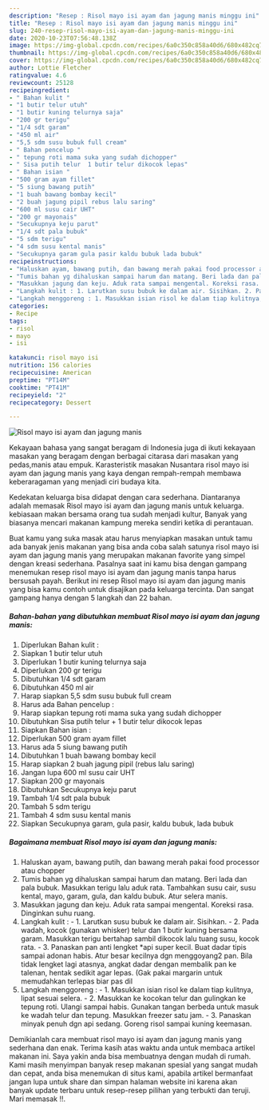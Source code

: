 ```yaml
---
description: "Resep : Risol mayo isi ayam dan jagung manis minggu ini"
title: "Resep : Risol mayo isi ayam dan jagung manis minggu ini"
slug: 240-resep-risol-mayo-isi-ayam-dan-jagung-manis-minggu-ini
date: 2020-10-23T07:56:48.138Z
image: https://img-global.cpcdn.com/recipes/6a0c350c858a40d6/680x482cq70/risol-mayo-isi-ayam-dan-jagung-manis-foto-resep-utama.jpg
thumbnail: https://img-global.cpcdn.com/recipes/6a0c350c858a40d6/680x482cq70/risol-mayo-isi-ayam-dan-jagung-manis-foto-resep-utama.jpg
cover: https://img-global.cpcdn.com/recipes/6a0c350c858a40d6/680x482cq70/risol-mayo-isi-ayam-dan-jagung-manis-foto-resep-utama.jpg
author: Lottie Fletcher
ratingvalue: 4.6
reviewcount: 25128
recipeingredient:
- " Bahan kulit "
- "1 butir telur utuh"
- "1 butir kuning telurnya saja"
- "200 gr terigu"
- "1/4 sdt garam"
- "450 ml air"
- "5,5 sdm susu bubuk full cream"
- " Bahan pencelup "
- " tepung roti mama suka yang sudah dichopper"
- " Sisa putih telur  1 butir telur dikocok lepas"
- " Bahan isian "
- "500 gram ayam fillet"
- "5 siung bawang putih"
- "1 buah bawang bombay kecil"
- "2 buah jagung pipil rebus lalu saring"
- "600 ml susu cair UHT"
- "200 gr mayonais"
- "Secukupnya keju parut"
- "1/4 sdt pala bubuk"
- "5 sdm terigu"
- "4 sdm susu kental manis"
- "Secukupnya garam gula pasir kaldu bubuk lada bubuk"
recipeinstructions:
- "Haluskan ayam, bawang putih, dan bawang merah pakai food processor atau chopper"
- "Tumis bahan yg dihaluskan sampai harum dan matang. Beri lada dan pala bubuk. Masukkan terigu lalu aduk rata. Tambahkan susu cair, susu kental, mayo, garam, gula, dan kaldu bubuk. Atur selera manis."
- "Masukkan jagung dan keju. Aduk rata sampai mengental. Koreksi rasa. Dinginkan suhu ruang."
- "Langkah kulit : 1. Larutkan susu bubuk ke dalam air. Sisihkan. 2. Pada wadah, kocok (gunakan whisker) telur dan 1 butir kuning bersama garam. Masukkan terigu bertahap sambil dikocok lalu tuang susu, kocok rata. 3. Panaskan pan anti lengket *api super kecil. Buat dadar tipis sampai adonan habis. Atur besar kecilnya dgn menggoyang2 pan. Bila tidak lengket lagi atasnya, angkat dadar dengan membalik pan ke talenan, hentak sedikit agar lepas. (Gak pakai margarin untuk memudahkan terlepas biar pas dil"
- "Langkah menggoreng : 1. Masukkan isian risol ke dalam tiap kulitnya, lipat sesuai selera. 2. Masukkan ke kocokan telur dan gulingkan ke tepung roti. Ulangi sampai habis. Gunakan tangan berbeda untuk masuk ke wadah telur dan tepung. Masukkan freezer satu jam. 3. Panaskan minyak penuh dgn api sedang. Goreng risol sampai kuning keemasan."
categories:
- Recipe
tags:
- risol
- mayo
- isi

katakunci: risol mayo isi 
nutrition: 156 calories
recipecuisine: American
preptime: "PT14M"
cooktime: "PT41M"
recipeyield: "2"
recipecategory: Dessert

---
```



![Risol mayo isi ayam dan jagung manis](https://img-global.cpcdn.com/recipes/6a0c350c858a40d6/680x482cq70/risol-mayo-isi-ayam-dan-jagung-manis-foto-resep-utama.jpg)

Kekayaan bahasa yang sangat beragam di Indonesia juga di ikuti kekayaan masakan yang beragam dengan berbagai citarasa dari masakan yang pedas,manis atau empuk. Karasteristik masakan Nusantara risol mayo isi ayam dan jagung manis yang kaya dengan rempah-rempah membawa keberaragaman yang menjadi ciri budaya kita.




Kedekatan keluarga bisa didapat dengan cara sederhana. Diantaranya adalah memasak Risol mayo isi ayam dan jagung manis untuk keluarga. kebiasaan makan bersama orang tua sudah menjadi kultur, Banyak yang biasanya mencari makanan kampung mereka sendiri ketika di perantauan.

Buat kamu yang suka masak atau harus menyiapkan masakan untuk tamu ada banyak jenis makanan yang bisa anda coba salah satunya risol mayo isi ayam dan jagung manis yang merupakan makanan favorite yang simpel dengan kreasi sederhana. Pasalnya saat ini kamu bisa dengan gampang menemukan resep risol mayo isi ayam dan jagung manis tanpa harus bersusah payah.
Berikut ini resep Risol mayo isi ayam dan jagung manis yang bisa kamu contoh untuk disajikan pada keluarga tercinta. Dan sangat gampang hanya dengan 5 langkah dan 22 bahan.


<!--inarticleads1-->

##### Bahan-bahan yang dibutuhkan membuat Risol mayo isi ayam dan jagung manis:

1. Diperlukan  Bahan kulit :
1. Siapkan 1 butir telur utuh
1. Diperlukan 1 butir kuning telurnya saja
1. Diperlukan 200 gr terigu
1. Dibutuhkan 1/4 sdt garam
1. Dibutuhkan 450 ml air
1. Harap siapkan 5,5 sdm susu bubuk full cream
1. Harus ada  Bahan pencelup :
1. Harap siapkan  tepung roti mama suka yang sudah dichopper
1. Dibutuhkan  Sisa putih telur + 1 butir telur dikocok lepas
1. Siapkan  Bahan isian :
1. Diperlukan 500 gram ayam fillet
1. Harus ada 5 siung bawang putih
1. Dibutuhkan 1 buah bawang bombay kecil
1. Harap siapkan 2 buah jagung pipil (rebus lalu saring)
1. Jangan lupa 600 ml susu cair UHT
1. Siapkan 200 gr mayonais
1. Dibutuhkan Secukupnya keju parut
1. Tambah 1/4 sdt pala bubuk
1. Tambah 5 sdm terigu
1. Tambah 4 sdm susu kental manis
1. Siapkan Secukupnya garam, gula pasir, kaldu bubuk, lada bubuk




<!--inarticleads2-->

##### Bagaimana membuat  Risol mayo isi ayam dan jagung manis:

1. Haluskan ayam, bawang putih, dan bawang merah pakai food processor atau chopper
1. Tumis bahan yg dihaluskan sampai harum dan matang. Beri lada dan pala bubuk. Masukkan terigu lalu aduk rata. Tambahkan susu cair, susu kental, mayo, garam, gula, dan kaldu bubuk. Atur selera manis.
1. Masukkan jagung dan keju. Aduk rata sampai mengental. Koreksi rasa. Dinginkan suhu ruang.
1. Langkah kulit : - 1. Larutkan susu bubuk ke dalam air. Sisihkan. - 2. Pada wadah, kocok (gunakan whisker) telur dan 1 butir kuning bersama garam. Masukkan terigu bertahap sambil dikocok lalu tuang susu, kocok rata. - 3. Panaskan pan anti lengket *api super kecil. Buat dadar tipis sampai adonan habis. Atur besar kecilnya dgn menggoyang2 pan. Bila tidak lengket lagi atasnya, angkat dadar dengan membalik pan ke talenan, hentak sedikit agar lepas. (Gak pakai margarin untuk memudahkan terlepas biar pas dil
1. Langkah menggoreng : - 1. Masukkan isian risol ke dalam tiap kulitnya, lipat sesuai selera. - 2. Masukkan ke kocokan telur dan gulingkan ke tepung roti. Ulangi sampai habis. Gunakan tangan berbeda untuk masuk ke wadah telur dan tepung. Masukkan freezer satu jam. - 3. Panaskan minyak penuh dgn api sedang. Goreng risol sampai kuning keemasan.




Demikianlah cara membuat risol mayo isi ayam dan jagung manis yang sederhana dan enak. Terima kasih atas waktu anda untuk membaca artikel makanan ini. Saya yakin anda bisa membuatnya dengan mudah di rumah. Kami masih menyimpan banyak resep makanan spesial yang sangat mudah dan cepat, anda bisa menemukan di situs kami, apabila artikel bermanfaat jangan lupa untuk share dan simpan halaman website ini karena akan banyak update terbaru untuk resep-resep pilihan yang terbukti dan teruji. Mari memasak !!. 
